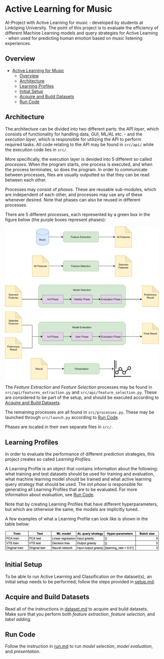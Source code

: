 # Active Learning for Music
AI-Project with Active Learning for music - developed by students at Linköping University. The point of this project is to evaluate the efficiency of different Machine Learning models and query strategies for Active Learning - when used for predicting human emotion based on music listening experiences.

## Overview
- [Active Learning for Music](#active-learning-for-music)
  - [Overview](#overview)
  - [Architecture](#architecture)
  - [Learning Profiles](#learning-profiles)
  - [Initial Setup](#initial-setup)
  - [Acquire and Build Datasets](#acquire-and-build-datasets)
  - [Run Code](#run-code)


## Architecture
The architecture can be divided into two different parts: the *API layer*, which consists of functionality for handling data, GUI, ML/AL etc. - and the *execution layer*, which is responsible for utilizing the API to perform required tasks. All code relating to the API may be found in `src/api/` while the execution code lies in `src/`.

More specifically, the execution layer is devided into 5 different so called *processes*. When the program starts, one process is executed, and when the process terminates, so does the program. In order to communicate between processes, files are usually outputted so that they can be read between each other.

Processes may consist of *phases*. These are reusable sub-modules, which are independent of each other, and processes may use any of these whenever desired. Note that phases can also be reused in different processes.

There are 5 different processes, each represented by a green box in the figure below (the purple boxes represent phases):

![architecture](docs/tdde19-architecture.png)

The *Feature Extraction* and *Feature Selection* processes may be found in `src/api/features_extraction.py` and `src/api/feature_selection.py`. These are considered to be part of the setup, and should be executed according to [Acquire and Build Datasets](#acquire-and-build-datasets).

The remaining processes are all found in `src/processes.py`. These may be launched through `src/launch.py` according to [Run Code](#run-code).

Phases are located in their own separate files in `src/`.


## Learning Profiles
In order to evaluate the performance of different prediction strategies, this project creates so called *Learning Profiles*.

A Learning Profile is an object that contains information about the following: what training and test datasets should be used for training and evaluation, what machine learning model should be trained and what active learning query strategy that should be used. The *init phase* is responsible for generating all Learning Profiles that are to be evaluated. For more information about evaluation, see [Run Code](#run-code).

Note that by creating Learning Profiles that have different hyperparameters, but which are otherwise the same, the models are implicitly tuned.

A few examples of what a Learning Profile can look like is shown in the table below:

![learning-profile-examples](docs/lp_examples.png)


## Initial Setup
To be able to run Active Learning and Classification on the dataset(s), an initial setup needs to be performed; follow the steps provided in [setup.md](docs/setup.md).


## Acquire and Build Datasets
Read all of the instructions in [dataset.md](docs/dataset.md) to acquire and build datasets. Make sure that you perform both *feature extraction*, *feature selection*, and *label adding*.


## Run Code
Follow the instruction in [run.md](docs/run.md) to run *model selection*, *model evaluation*, and *presentation*.
